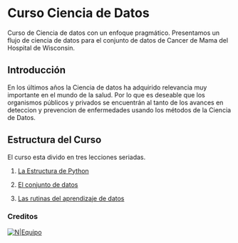 
# Curso Ciencia de Datos

Curso de Ciencia de datos con un enfoque pragmático. Presentamos un flujo de ciencia de datos para el conjunto de datos de Cancer de Mama del Hospital de Wisconsin.

## Introducción
En los últimos años la Ciencia de datos ha adquirido relevancia muy importante en el mundo de la salud. Por lo que es deseable que los organismos  públicos y privados se encuentrán al tanto de los avances  en deteccion y prevencion de enfermedades usando los métodos de la Ciencia de Datos. 

## Estructura del Curso 
El curso esta divido en tres lecciones seriadas.

1) [La Estructura de Python](https://weasysolutions.github.io/data-science-course/presentation/lesson_1.slides.html#/)  

2) [El conjunto de datos](https://weasysolutions.github.io/data-science-course/presentation/lesson_2.slides.html#/) 

3) [Las rutinas del aprendizaje de datos](https://weasysolutions.github.io/data-science-course/presentation/lesson_3.slides.html#/) 

### Creditos
[![N|Equipo](https://weasysolutions.github.io/data-science-course/images/weasysolutions.png)](http://weasysolutions.com)


